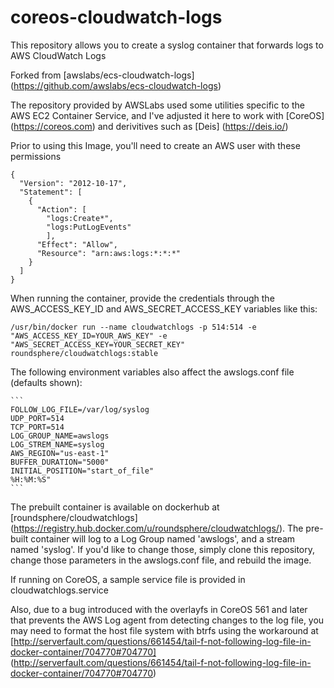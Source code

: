 # coreos-cloudwatch-logs
This repository allows you to create a syslog container that forwards logs to AWS CloudWatch Logs

Forked from  [awslabs/ecs-cloudwatch-logs] (https://github.com/awslabs/ecs-cloudwatch-logs)

The repository provided by AWSLabs used some utilities specific to the AWS EC2 Container Service, and I've adjusted it here to work with [CoreOS] (https://coreos.com)  and derivitives such as [Deis] (https://deis.io/)

Prior to using this Image, you'll need to create an AWS user with these permissions

    {
      "Version": "2012-10-17",
      "Statement": [
        {
          "Action": [
            "logs:Create*",
            "logs:PutLogEvents"
            ],
          "Effect": "Allow",
          "Resource": "arn:aws:logs:*:*:*"
        }
      ]
    }


When running the container, provide the credentials through the AWS_ACCESS_KEY_ID and AWS_SECRET_ACCESS_KEY variables like this:

    /usr/bin/docker run --name cloudwatchlogs -p 514:514 -e "AWS_ACCESS_KEY_ID=YOUR_AWS_KEY" -e "AWS_SECRET_ACCESS_KEY=YOUR_SECRET_KEY" roundsphere/cloudwatchlogs:stable

The following environment variables also affect the awslogs.conf file (defaults shown):

    ```
    FOLLOW_LOG_FILE=/var/log/syslog
    UDP_PORT=514
    TCP_PORT=514
    LOG_GROUP_NAME=awslogs
    LOG_STREM_NAME=syslog
    AWS_REGION="us-east-1"
    BUFFER_DURATION="5000"
    INITIAL_POSITION="start_of_file"
    %H:%M:%S"
    ```

The prebuilt container is available on dockerhub at [roundsphere/cloudwatchlogs] (https://registry.hub.docker.com/u/roundsphere/cloudwatchlogs/).  The pre-built container will log to a Log Group named 'awslogs', and a stream named 'syslog'. If you'd like to change those, simply clone this repository, change those parameters in the awslogs.conf file, and rebuild the image.

If running on CoreOS, a sample service file is provided in cloudwatchlogs.service

Also, due to a bug introduced with the overlayfs in CoreOS 561 and later that prevents the AWS Log agent from detecting changes to the log file, you may need to format the host file system with btrfs using the workaround at [http://serverfault.com/questions/661454/tail-f-not-following-log-file-in-docker-container/704770#704770] (http://serverfault.com/questions/661454/tail-f-not-following-log-file-in-docker-container/704770#704770)
